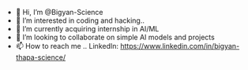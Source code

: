- 👋 Hi, I’m @Bigyan-Science
- 👀 I’m interested in coding and hacking..
- 🌱 I’m currently acquiring internship in AI/ML 
- 💞️ I’m looking to collaborate on simple AI models and projects
- 📫 How to reach me .. LinkedIn: https://www.linkedin.com/in/bigyan-thapa-science/

<!---
Bigyan-Science/Bigyan-Science is a ✨ special ✨ repository because its `README.md` (this file) appears on your GitHub profile.
You can click the Preview link to take a look at your changes.
--->
